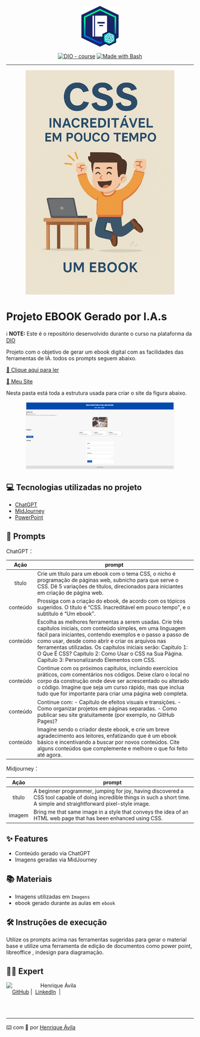 ﻿<p align="center">
    <img width="100" src="Imagens/banner.png">
</p>


<p align="center">
<a href="https://dio.me/"><img src="https://img.shields.io/badge/DIO-Course-28DA77?logo=youtube" alt="DIO - course"></a>
<a href="https://www.gnu.org/software/bash/" title="Go to Bash homepage"><img src="https://img.shields.io/badge/Prompt-Project-blue?logo=gnu-bash&amp;logoColor=white" alt="Made with Bash"></a></p>

-------


<p align="center">
<img 
    src="./Imagens/capaCSS.png"
    width="400"  
/>
</p>

# Projeto EBOOK Gerado por I.A.s


  ℹ️ **NOTE:** Este é o repositório desenvolvido durante o curso na plataforma da [DIO](https://dio.me)

Projeto com o objetivo de gerar um ebook digital com as facilidades das ferramentas de IA. todos os prompts
seguem abaixo.

[📕 Clique aqui para ler](./ebook/Um%20ebook.pdf)

[📕 Meu Site](./Meu%20site?raw=true)

Nesta pasta está toda a estrutura usada para criar o site da figura abaixo.

<p align="center">
<img 
    src="./Imagens/TelaSite.png"
    width="400"  
/>
</p>

## 💻 Tecnologias utilizadas no projeto

- [ChatGPT](https://chat.openai.com/) 
- [MidJourney](https://www.midjourney.com/app/)
- [PowerPoint](https://www.microsoft.com/en/microsoft-365/powerpoint)

## 🧠 Prompts


ChatGPT：

|   Ação   | prompt                                                                                                                                                                                                                                                                         |
| :------: | ------------------------------------------------------------------------------------------------------------------------------------------------------------------------------------------------------------------------------------------------------------------------------ |
|  título  | Crie um título para um ebook com o tema CSS, o nicho é programação de páginas web, subnicho para que serve o CSS. Dê 5 variações de títulos, direcionados para iniciantes em criação de página web.                                                        |
| conteúdo | Prossiga com a criação do ebook, de acordo com os tópicos sugeridos. O título é “CSS. Inacreditável em pouco tempo”, e o subtítulo é “Um ebook”.                                        |
| conteúdo | Escolha as melhores ferramentas a serem usadas. Crie três capítulos iniciais, com conteúdo simples, em uma linguagem fácil para iniciantes, contendo exemplos e o passo a passo de como usar, desde como abrir e criar os arquivos nas ferramentas utilizadas. Os capítulos iniciais serão: Capítulo 1: O Que É CSS? Capítulo 2: Como Usar o CSS na Sua Página. Capítulo 3: Personalizando Elementos com CSS.                       |
| conteúdo | Continue com os próximos capítulos, incluindo exercícios práticos, com comentários nos códigos. Deixe claro o local no corpo da construção onde deve ser acrescentado ou alterado o código. Imagine que seja um curso rápido, mas que inclua tudo que for importante para criar uma página web completa.                 |
| conteúdo | Continue com: - Capítulo de efeitos visuais e transições. - Como organizar projetos em páginas separadas. - Como publicar seu site gratuitamente (por exemplo, no GitHub Pages)?                                                            |
| conteúdo | Imagine sendo o criador deste ebook, e crie um breve agradecimento aos leitores, enfatizando que é um ebook básico e incentivando a buscar por novos conteúdos. Cite alguns conteúdos que complemente e melhore o que foi feito até agora.               |

Midjourney：

|  Ação  | prompt                                                                                 |
| :----: | -------------------------------------------------------------------------------------- |
| título | A beginner programmer, jumping for joy, having discovered a CSS tool capable of doing incredible things in such a short time. A simple and straightforward pixel-style image. |
| imagem | Bring me that same image in a style that conveys the idea of an HTML web page that has been enhanced using CSS.  |

## ✨ Features

- Conteúdo gerado via ChatGPT
- Imagens geradas via MidJourney

## 📚 Materiais

- Imagens utilizadas em `Imagens`
- ebook gerado durante as aulas em `ebook`

## 🛠️ Instruções de execução

Utilize os prompts acima nas ferramentas sugeridas para gerar o material base e utilize uma ferramenta de edição de documentos como power point, libreoffice , indesign para diagramação.

## 👨‍💻 Expert

<p>
    <img 
      align=left 
      margin=10 
      width=80 
      src="https://avatars.githubusercontent.com/u/101512356?v=4"
    />
    <p>&nbsp&nbsp&nbspHenrique Ávila<br>
    &nbsp&nbsp&nbsp
    <a href="https://github.com/Pirrique">
    GitHub</a>&nbsp;|&nbsp;
    <a href="https://www.linkedin.com/in/henrique-%C3%A1vila-623aa8ba/">LinkedIn</a>
&nbsp;|&nbsp;
    </p>
</p>
<br/><br/>
<p>

---

⌨️ com 💜 por [Henrique Ávila](https://github.com/Pirrique)

